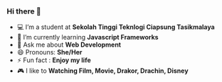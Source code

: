 ### Hi there 👋

- 💻 I’m a student at **Sekolah Tinggi Teknlogi Ciapsung Tasikmalaya**
- 🌱 I’m currently learning **Javascript Frameworks**
- 💬 Ask me about **Web Development**
- 😄 Pronouns: **She/Her**
- ⚡ Fun fact : **Enjoy my life**
- 🎮 I like to **Watching Film, Movie, Drakor, Drachin, Disney**
<br><br><br>
